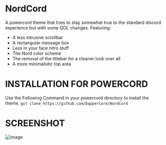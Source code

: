 # NordCord
A powercord theme that tries to stay somewhat true to the standard discord experience but with some QOL changes.
Featuring:
* A less intrusive scrollbar
* A rectangular message box
* Less in your face nitro stuff
* The Nord color scheme
* The removal of the titlebar for a cleaner look over all
* A more minimalistic top area
# INSTALLATION FOR POWERCORD
Use the Following Command in your powercord directory to install the theme. `git clone https://github.com/DapperCore/NordCord`

# SCREENSHOT
![image](https://user-images.githubusercontent.com/55637354/123010828-58499980-d38d-11eb-8511-90a71ba8c298.png)
